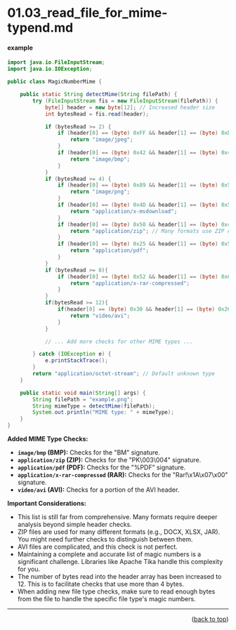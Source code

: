 <a name="topage"></a>

# 01.03_read_file_for_mime-typend.md

#### example

```java
import java.io.FileInputStream;
import java.io.IOException;

public class MagicNumberMime {

    public static String detectMime(String filePath) {
        try (FileInputStream fis = new FileInputStream(filePath)) {
            byte[] header = new byte[12]; // Increased header size
            int bytesRead = fis.read(header);

            if (bytesRead >= 2) {
                if (header[0] == (byte) 0xFF && header[1] == (byte) 0xD8) {
                    return "image/jpeg";
                }
                if (header[0] == (byte) 0x42 && header[1] == (byte) 0x4D) {
                    return "image/bmp";
                }
            }
            if (bytesRead >= 4) {
                if (header[0] == (byte) 0x89 && header[1] == (byte) 0x50 && header[2] == (byte) 0x4E && header[3] == (byte) 0x47) {
                    return "image/png";
                }
                if (header[0] == (byte) 0x4D && header[1] == (byte) 0x5A) {
                    return "application/x-msdownload";
                }
                if (header[0] == (byte) 0x50 && header[1] == (byte) 0x4B && header[2] == (byte) 0x03 && header[3] == (byte) 0x04) {
                    return "application/zip"; // Many formats use ZIP containers
                }
                if (header[0] == (byte) 0x25 && header[1] == (byte) 0x50 && header[2] == (byte) 0x44 && header[3] == (byte) 0x46) {
                    return "application/pdf";
                }
            }
            if (bytesRead >= 8){
                if (header[0] == (byte) 0x52 && header[1] == (byte) 0x61 && header[2] == (byte) 0x72 && header[3] == (byte) 0x21 && header[4] == (byte) 0x1A && header[5] == (byte) 0x07 && header[6] == (byte) 0x00){
                    return "application/x-rar-compressed";
                }
            }
            if(bytesRead >= 12){
                if(header[0] == (byte) 0x30 && header[1] == (byte) 0x26 && header[2] == (byte) 0xB2 && header[3] == (byte) 0x75 && header[4] == (byte) 0x8E && header[5] == (byte) 0x66 && header[6] == (byte) 0xCF && header[7] == (byte) 0x11 && header[8] == (byte) 0xA6 && header[9] == (byte) 0xD9 && header[10] == (byte) 0x00 && header[11] == (byte) 0xAA){
                    return "video/avi";
                }
            }

            // ... Add more checks for other MIME types ...

        } catch (IOException e) {
            e.printStackTrace();
        }
        return "application/octet-stream"; // Default unknown type
    }

    public static void main(String[] args) {
        String filePath = "example.png";
        String mimeType = detectMime(filePath);
        System.out.println("MIME type: " + mimeType);
    }
}
```

**Added MIME Type Checks:**

* **`image/bmp` (BMP):** Checks for the "BM" signature.
* **`application/zip` (ZIP):** Checks for the "PK\003\004" signature.
* **`application/pdf` (PDF):** Checks for the "%PDF" signature.
* **`application/x-rar-compressed` (RAR):** Checks for the "Rar!\x1A\x07\x00" signature.
* **`video/avi` (AVI):** Checks for a portion of the AVI header.

**Important Considerations:**

* This list is still far from comprehensive. Many formats require deeper analysis beyond simple header checks.
* ZIP files are used for many different formats (e.g., DOCX, XLSX, JAR). You might need further checks to distinguish between them.
* AVI files are complicated, and this check is not perfect.
* Maintaining a complete and accurate list of magic numbers is a significant challenge. Libraries like Apache Tika handle this complexity for you.
* The number of bytes read into the header array has been increased to 12. This is to facilitate checks that use more than 4 bytes.
* When adding new file type checks, make sure to read enough bytes from the file to handle the specific file type's magic numbers.



----

<p align="right">(<a href="#topage">back to top</a>)</p>
<br/>
<br/>
